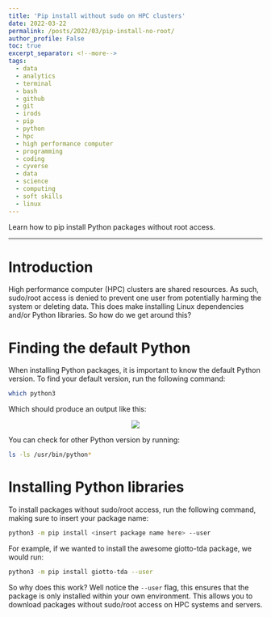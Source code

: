 ```yaml
---
title: 'Pip install without sudo on HPC clusters'
date: 2022-03-22
permalink: /posts/2022/03/pip-install-no-root/
author_profile: False
toc: true
excerpt_separator: <!--more-->
tags:
  - data
  - analytics
  - terminal
  - bash
  - github
  - git 
  - irods
  - pip
  - python
  - hpc
  - high performance computer
  - programming
  - coding
  - cyverse
  - data
  - science
  - computing
  - soft skills
  - linux
---
```


Learn how to pip install Python packages without root access. 
<!--more-->

---

# Introduction 

High performance computer (HPC) clusters are shared resources. As such, sudo/root access is denied to prevent one user from potentially harming the system or deleting data. This does make installing Linux dependencies and/or Python libraries. So how do we get around this? 

# Finding the default Python

When installing Python packages, it is important to know the default Python version. To find your default version, run the following command: 

```bash
which python3
```

Which should produce an output like this:

<p align="center"><img src="https://github.com/emmanuelgonz/emmanuelgonz.github.io/raw/master/images/which_python3.png"></p>

You can check for other Python version by running: 

```bash
ls -ls /usr/bin/python*
```

# Installing Python libraries 

To install packages without sudo/root access, run the following command, making sure to insert your package name:

```bash
python3 -m pip install <insert package name here> --user
```

For example, if we wanted to install the awesome giotto-tda package, we would run: 

```bash
python3 -m pip install giotto-tda --user
```

So why does this work? Well notice the ```--user``` flag, this ensures that the package is only installed within your own environment. This allows you to download packages without sudo/root access on HPC systems and servers.